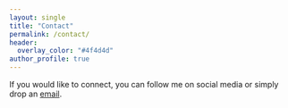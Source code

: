 ```yaml
---
layout: single
title: "Contact"
permalink: /contact/
header:
  overlay_color: "#4f4d4d"
author_profile: true
---
```


<i class="fas fa-envelope"></i> If you would like to connect, you can follow me on social media or simply drop an <a href="mailto:vijay@vijaypathak.com.np" target="_blank">email</a>.
